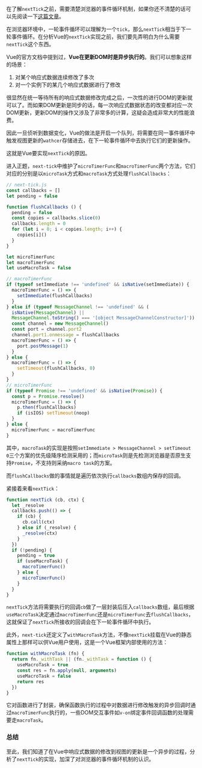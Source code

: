 在了解`nextTick`之前，需要清楚浏览器的事件循环机制，如果你还不清楚的话可以先阅读一下[这篇文章](https://www.baidu.com)。

在浏览器环境中，一轮事件循环可以理解为一个`tick`，那么`nextTick`相当于下一轮事件循环。在分析Vue的`nextTick`实现之前，我们要先弄明白为什么需要`nextTick`这个东西。

Vue的官方文档中提到过，**Vue在更新DOM时是异步执行的**。我们可以想象这样的场景：
1. 对某个响应式数据连续修改了多次
2. 对一个实例下的某几个响应式数据进行了修改

很显然在统一等待所有的响应式数据修改完成之后，一次性的进行DOM的更新就可以了。而如果DOM更新是同步的话，每一次响应式数据状态的改变都对应一次DOM更新，更新DOM的操作又涉及了非常多的计算，这疑会造成非常大的性能浪费。

因此一旦侦听到数据变化，Vue的做法是开启一个队列，将需要在同一事件循环中触发视图更新的`wathcer`存储进去，在下一轮事件循环中去执行它们的更新操作。

这就是Vue要实现`nextTick`的原因。

进入正题，`next-tick`中维护了`microTimerFunc`和`macroTimerFunc`两个方法，它们对应的分别是以`microTask`方式和`macroTask`方式处理`flushCallbacks`：
```js
// next-tick.js
const callbacks = []
let pending = false

function flushCallbacks () {
  pending = false
  const copies = callbacks.slice(0)
  callbacks.length = 0
  for (let i = 0; i < copies.length; i++) {
    copies[i]()
  }
}

let microTimerFunc
let macroTimerFunc
let useMacroTask = false

// macroTimerFunc
if (typeof setImmediate !== 'undefined' && isNative(setImmediate)) {
  macroTimerFunc = () => {
    setImmediate(flushCallbacks)
  }
} else if (typeof MessageChannel !== 'undefined' && (
  isNative(MessageChannel) ||
  MessageChannel.toString() === '[object MessageChannelConstructor]')) {
  const channel = new MessageChannel()
  const port = channel.port2
  channel.port1.onmessage = flushCallbacks
  macroTimerFunc = () => {
    port.postMessage(1)
  }
} else {
  macroTimerFunc = () => {
    setTimeout(flushCallbacks, 0)
  }
}
// microTimerFunc
if (typeof Promise !== 'undefined' && isNative(Promise)) {
  const p = Promise.resolve()
  microTimerFunc = () => {
    p.then(flushCallbacks)
    if (isIOS) setTimeout(noop)
  }
} else {
  microTimerFunc = macroTimerFunc
}
```

其中，`macroTask`的实现是按照`setImmediate > MessageChannel > setTimeout 0`三个方案的优先级降序检测采用的；而`microTask`则是先检测浏览器是否原生支持`Promise`，不支持则采纳`macro task`的方案。

而`flushCallbacks`做的事情就是遍历依次执行`callbacks`数组内保存的回调。

紧接着来看`nextTick`：
```js
function nextTick (cb, ctx) {
  let _resolve
  callbacks.push(() => {
    if (cb) {
      cb.call(ctx)
    } else if (_resolve) {
      _resolve(ctx)
    }
  })
  if (!pending) {
    pending = true
    if (useMacroTask) {
      macroTimerFunc()
    } else {
      microTimerFunc()
    }
  }
}
```

`nextTick`方法将需要执行的回调`cb`做了一层封装后压入`callbacks`数组，最后根据`useMacroTask`决定通过`macroTimerFunc`还是`microTimerFunc`去`flushCallbacks`，这就保证了`nextTick`所接收的回调会在下一轮事件循环中执行。

此外，`next-tick`还定义了`withMacroTask`方法，不像`nextTick`挂载在Vue的静态属性上那样可以供Vue用户使用，这是一个Vue框架内部使用的方法：
```js
function withMacroTask (fn) {
  return fn._withTask || (fn._withTask = function () {
    useMacroTask = true
    const res = fn.apply(null, arguments)
    useMacroTask = false
    return res
  })
}
```

它对函数进行了封装，确保函数执行的过程中对数据进行修改触发的异步回调时通过`macroTimerFunc`执行的，一些DOM交互事件如`v-on`绑定事件回调函数的处理需要走`macroTask`。

### 总结
至此，我们知道了在Vue中响应式数据的修改到视图的更新是一个异步的过程，分析了`nextTick`的实现，加深了对浏览器的事件循环机制的认识。
